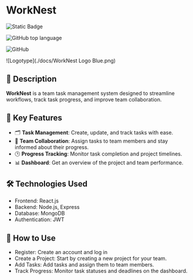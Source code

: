 # WorkNest

![Static Badge](https://img.shields.io/badge/perpavbek-WorkNest-WorkNest)

![GitHub top language](https://img.shields.io/github/languages/top/perpavbek/WorkNest)

![GitHub](https://img.shields.io/github/license/perpavbek/WorkNest)

![Logotype](./docs/WorkNest Logo Blue.png)

## 📃 Description
**WorkNest** is a team task management system designed to streamline workflows, track task progress, and improve team collaboration.

## 🚀 Key Features

- 🗂 **Task Management**: Create, update, and track tasks with ease.
- 👥 **Team Collaboration**: Assign tasks to team members and stay informed about their progress.
- 🕒 **Progress Tracking**: Monitor task completion and project timelines.
- 📊 **Dashboard**: Get an overview of the project and team performance.

## 🛠 Technologies Used
- Frontend: React.js
- Backend: Node.js, Express
- Database: MongoDB
- Authentication: JWT

## 📖 How to Use
- Register: Create an account and log in
- Create a Project: Start by creating a new project for your team.
- Add Tasks: Add tasks and assign them to team members.
- Track Progress: Monitor task statuses and deadlines on the dashboard.